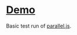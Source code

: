 # [Demo](https://levithomason.github.io/paralleljs-test)

Basic test run of [parallel.js](http://adambom.github.io/parallel.js/).
